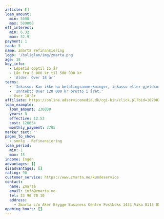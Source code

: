 ```yaml
---
article: []
loan_amount:
  min: 5000
  max: 500000
eff_interest:
  min: 6.32
  max: 32.9
payment: 1
rank: 5
name: Zmarta refinansiering
logo: '/boliglan/img/zmarta.png'
age: 18
key_info:
  - Løpetid opptil 15 år
  - Lån fra 5 000 kr til 500 000 kr
  - 'Alder: Over 18 år'
terms:
  - 'Inkasso: Kan ikke ha betalingsanmerkninger, inkasso eller gjeldsordning.'
  - 'Inntekt: Over 120 000 kr brutto i året.'
  - Over 18 år
affiliate: https://online.adservicemedia.dk/cgi-bin/click.pl?bid=1820835&media_id=89835&sub=https://www.zmarta.no/lane-penger/refinansiering
loan_example:
  loan_amount: 230000
  years: 8
  effective: 12.53
  cost: 126654
  monthly_payment: 3705
marker_text: ''
pages_to_show:
  - smnlg - Refinansiering
loan_period:
  min: 1
  max: 15
income: Ingen
advantages: []
disadvantages: []
rating: 90
customer_service: https://www.zmarta.no/kundeservice
contact:
  name: Zmarta
  email: info@zmarta.no
  tel: 23 96 70 10
  address:
    - Zmarta c/o Aker Brygge Business Centre Postboks 1433 Vika 0115 OSLO
opening_hours: []
---
```

